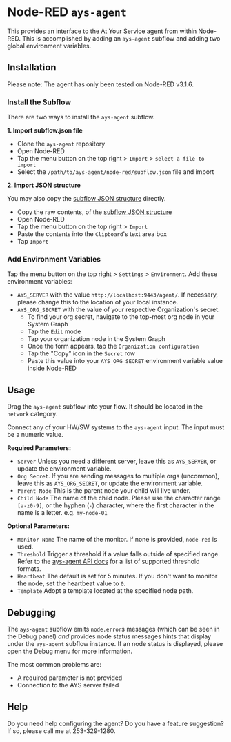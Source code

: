 # Node-RED `ays-agent`

This provides an interface to the At Your Service agent from within Node-RED. This is accomplished by adding an `ays-agent` subflow and adding two global environment variables.

## Installation

Please note: The agent has only been tested on Node-RED v3.1.6.

### Install the Subflow

There are two ways to install the `ays-agent` subflow.

**1. Import subflow.json file**

- Clone the `ays-agent` repository
- Open Node-RED
- Tap the menu button on the top right > `Import` > `select a file to import`
- Select the `/path/to/ays-agent/node-red/subflow.json` file and import

**2. Import JSON structure**

You may also copy the [subflow JSON structure](https://github.com/PeqNP/ays-agent/blob/main/node-red/subflow.json) directly.

- Copy the raw contents, of the [subflow JSON structure](https://github.com/PeqNP/ays-agent/blob/main/node-red/subflow.json)
- Open Node-RED
- Tap the menu button on the top right > `Import`
- Paste the contents into the `Clipboard`'s text area box
- Tap `Import`

### Add Environment Variables

Tap the menu button on the top right > `Settings` > `Environment`. Add these environment variables:

- `AYS_SERVER` with the value `http://localhost:9443/agent/`. If necessary, please change this to the location of your local instance.
- `AYS_ORG_SECRET` with the value of your respective Organization's secret.
  - To find your org secret, navigate to the top-most org node in your System Graph
  - Tap the `Edit` mode
  - Tap your organization node in the System Graph
  - Once the form appears, tap the `Organization configuration`
  - Tap the "Copy" icon in the `Secret` row
  - Paste this value into your `AYS_ORG_SECRET` environment variable value inside Node-RED

## Usage

Drag the `ays-agent` subflow into your flow. It should be located in the `network` category.

Connect any of your HW/SW systems to the `ays-agent` input. The input must be a numeric value.

**Required Parameters:**

- `Server` Unless you need a different server, leave this as `AYS_SERVER`, or update the environment variable.
- `Org Secret`. If you are sending messages to multiple orgs (uncommon),  leave this as `AYS_ORG_SECRET`, or update the environment variable.
- `Parent Node` This is the parent node your child will live under.
- `Child Node` The name of the child node. Please use the character range `[a-z0-9]`, or the hyphen (`-`) character, where the first character in the name is a letter. e.g. `my-node-01`

**Optional Parameters:**

- `Monitor Name` The name of the monitor. If none is provided, `node-red` is used.
- `Threshold` Trigger a threshold if a value falls outside of specified range. Refer to the [ays-agent API docs](../docs/api.md#--value-threshold-optional) for a list of supported threshold formats.
- `Heartbeat` The default is set for 5 minutes. If you don't want to monitor the node, set the heartbeat value to `0`.
- `Template` Adopt a template located at the specified node path.

## Debugging

The `ays-agent` subflow emits `node.error`s messages (which can be seen in the Debug panel) _and_ provides node status messages hints that display under the `ays-agent` subflow instance. If an node status is displayed, please open the Debug menu for more information.

The most common problems are:

- A required parameter is not provided
- Connection to the AYS server failed

## Help

Do you need help configuring the agent? Do you have a feature suggestion? If so, please call me at 253-329-1280.
